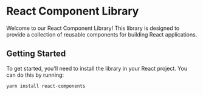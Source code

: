 # React Component Library

Welcome to our React Component Library! This library is designed to provide a collection of reusable components for building React applications.

## Getting Started

To get started, you'll need to install the library in your React project. You can do this by running:

```zsh
yarn install react-components
